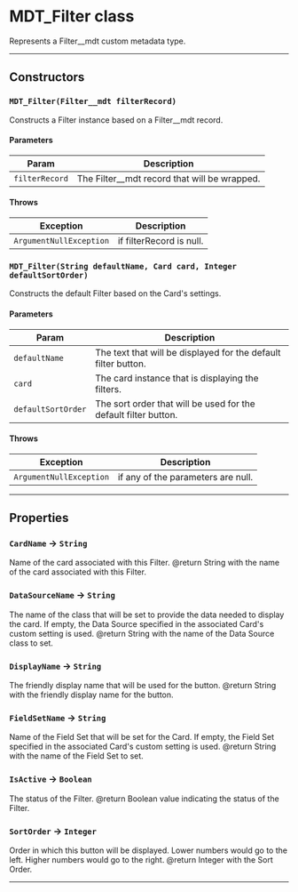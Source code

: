 # MDT_Filter class

Represents a Filter__mdt custom metadata type.

---
## Constructors
### `MDT_Filter(Filter__mdt filterRecord)`

Constructs a Filter instance based on a Filter__mdt record.
#### Parameters
|Param|Description|
|-----|-----------|
|`filterRecord` |  The Filter__mdt record that will be wrapped. |

#### Throws
|Exception|Description|
|---------|-----------|
|`ArgumentNullException` |  if filterRecord is null. |

### `MDT_Filter(String defaultName, Card card, Integer defaultSortOrder)`

Constructs the default Filter based on the Card's settings.
#### Parameters
|Param|Description|
|-----|-----------|
|`defaultName` |  The text that will be displayed for the default filter button. |
|`card` |  The card instance that is displaying the filters. |
|`defaultSortOrder` |  The sort order that will be used for the default filter button. |

#### Throws
|Exception|Description|
|---------|-----------|
|`ArgumentNullException` |  if any of the parameters are null. |

---
## Properties

### `CardName` → `String`

Name of the card associated with this Filter. @return String with the name of the card associated with this Filter.

### `DataSourceName` → `String`

The name of the class that will be set to provide the data needed to display the card. If empty, the Data Source specified in the associated Card's custom setting is used. @return String with the name of the Data Source class to set.

### `DisplayName` → `String`

The friendly display name that will be used for the button. @return String with the friendly display name for the button.

### `FieldSetName` → `String`

Name of the Field Set that will be set for the Card. If empty, the Field Set specified in the associated Card's custom setting is used. @return String with the name of the Field Set to set.

### `IsActive` → `Boolean`

The status of the Filter. @return Boolean value indicating the status of the Filter.

### `SortOrder` → `Integer`

Order in which this button will be displayed. Lower numbers would go to the left. Higher numbers would go to the right. @return Integer with the Sort Order.

---

